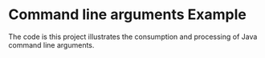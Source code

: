 # Command line arguments Example

The code is this project illustrates the consumption and processing of Java command line arguments. 